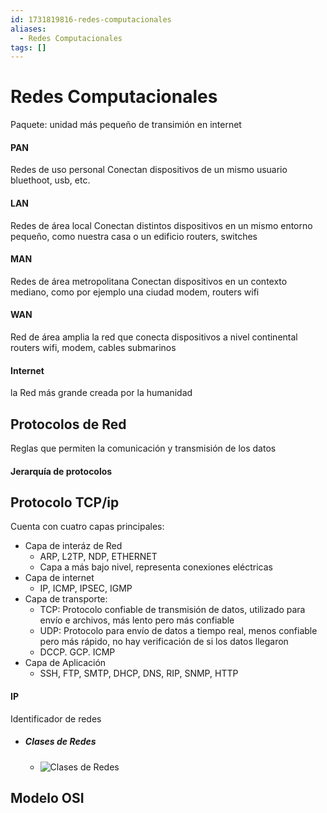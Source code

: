 ```yaml
---
id: 1731819816-redes-computacionales
aliases:
  - Redes Computacionales
tags: []
---
```


# Redes Computacionales

Paquete: unidad más pequeño de transimión en internet

#### PAN
Redes de uso personal
Conectan dispositivos de un mismo usuario
bluethoot, usb, etc.


#### LAN
Redes de área local
Conectan distintos dispositivos en un mismo entorno pequeño, como nuestra casa o un edificio
routers, switches


#### MAN
Redes de área metropolitana
Conectan dispositivos en un contexto mediano, como por ejemplo una ciudad
modem, routers wifi


#### WAN
Red de área amplia
la red que conecta dispositivos a nivel continental
routers wifi, modem, cables submarinos

#### Internet
la Red más grande creada por la humanidad

## Protocolos de Red

Reglas que permiten la comunicación y transmisión de los datos

#### Jerarquía de protocolos


## Protocolo TCP/ip

Cuenta con cuatro capas principales:
  - Capa de interáz de Red
    - ARP, L2TP, NDP, ETHERNET
    - Capa a más bajo nivel, representa conexiones eléctricas
  - Capa de internet
    - IP, ICMP, IPSEC, IGMP
  - Capa de transporte:
    - TCP: Protocolo confiable de transmisión de datos, utilizado para envío e archivos, más lento pero más confiable
    - UDP: Protocolo para envío de datos a tiempo real, menos confiable pero más rápido, no hay verificación de si los datos llegaron
    - DCCP. GCP. ICMP
  - Capa de Aplicación
    - SSH, FTP, SMTP, DHCP, DNS, RIP, SNMP, HTTP


#### IP
Identificador de redes

- ##### Clases de Redes
  - ![Clases de Redes](/files/clases-de-redes.webp)

## Modelo OSI
